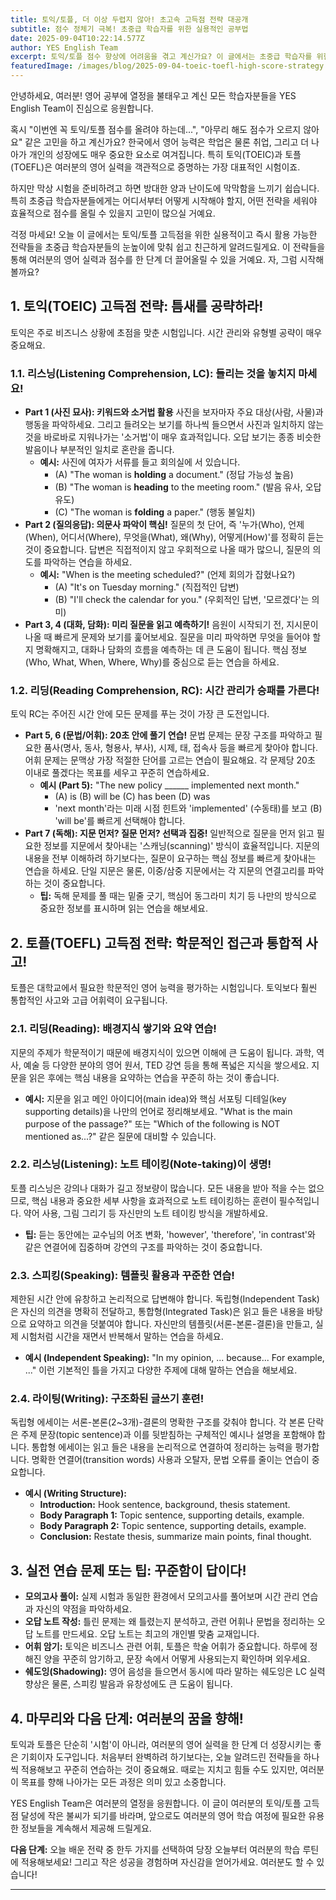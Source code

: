 ```yaml
---
title: 토익/토플, 더 이상 두렵지 않아! 초고속 고득점 전략 대공개
subtitle: 점수 정체기 극복! 초중급 학습자를 위한 실용적인 공부법
date: 2025-09-04T10:22:14.577Z
author: YES English Team
excerpt: 토익/토플 점수 향상에 어려움을 겪고 계신가요? 이 글에서는 초중급 학습자를 위한 실용적인 고득점 전략과 즉시 적용 가능한 팁들을 소개합니다. 여러분의 영어 목표 달성을 YES English Team이 응원합니다.
featuredImage: /images/blog/2025-09-04-toeic-toefl-high-score-strategy.webp
---
```


안녕하세요, 여러분! 영어 공부에 열정을 불태우고 계신 모든 학습자분들을 YES English Team이 진심으로 응원합니다.

혹시 "이번엔 꼭 토익/토플 점수를 올려야 하는데...", "아무리 해도 점수가 오르지 않아요" 같은 고민을 하고 계신가요? 한국에서 영어 능력은 학업은 물론 취업, 그리고 더 나아가 개인의 성장에도 매우 중요한 요소로 여겨집니다. 특히 토익(TOEIC)과 토플(TOEFL)은 여러분의 영어 실력을 객관적으로 증명하는 가장 대표적인 시험이죠.

하지만 막상 시험을 준비하려고 하면 방대한 양과 난이도에 막막함을 느끼기 쉽습니다. 특히 초중급 학습자분들에게는 어디서부터 어떻게 시작해야 할지, 어떤 전략을 세워야 효율적으로 점수를 올릴 수 있을지 고민이 많으실 거예요.

걱정 마세요! 오늘 이 글에서는 토익/토플 고득점을 위한 실용적이고 즉시 활용 가능한 전략들을 초중급 학습자분들의 눈높이에 맞춰 쉽고 친근하게 알려드릴게요. 이 전략들을 통해 여러분의 영어 실력과 점수를 한 단계 더 끌어올릴 수 있을 거예요. 자, 그럼 시작해 볼까요?

## 1. 토익(TOEIC) 고득점 전략: 틈새를 공략하라!

토익은 주로 비즈니스 상황에 초점을 맞춘 시험입니다. 시간 관리와 유형별 공략이 매우 중요해요.

### 1.1. 리스닝(Listening Comprehension, LC): 들리는 것을 놓치지 마세요!

*   **Part 1 (사진 묘사): 키워드와 소거법 활용**
    사진을 보자마자 주요 대상(사람, 사물)과 행동을 파악하세요. 그리고 들려오는 보기를 하나씩 들으면서 사진과 일치하지 않는 것을 바로바로 지워나가는 '소거법'이 매우 효과적입니다. 오답 보기는 종종 비슷한 발음이나 부분적인 일치로 혼란을 줍니다.
    *   **예시:** 사진에 여자가 서류를 들고 회의실에 서 있습니다.
        *   (A) "The woman is **holding** a document." (정답 가능성 높음)
        *   (B) "The woman is **heading** to the meeting room." (발음 유사, 오답 유도)
        *   (C) "The woman is **folding** a paper." (행동 불일치)
*   **Part 2 (질의응답): 의문사 파악이 핵심!**
    질문의 첫 단어, 즉 '누가(Who), 언제(When), 어디서(Where), 무엇을(What), 왜(Why), 어떻게(How)'를 정확히 듣는 것이 중요합니다. 답변은 직접적이지 않고 우회적으로 나올 때가 많으니, 질문의 의도를 파악하는 연습을 하세요.
    *   **예시:** "When is the meeting scheduled?" (언제 회의가 잡혔나요?)
        *   (A) "It's on Tuesday morning." (직접적인 답변)
        *   (B) "I'll check the calendar for you." (우회적인 답변, '모르겠다'는 의미)
*   **Part 3, 4 (대화, 담화): 미리 질문을 읽고 예측하기!**
    음원이 시작되기 전, 지시문이 나올 때 빠르게 문제와 보기를 훑어보세요. 질문을 미리 파악하면 무엇을 들어야 할지 명확해지고, 대화나 담화의 흐름을 예측하는 데 큰 도움이 됩니다. 핵심 정보(Who, What, When, Where, Why)를 중심으로 듣는 연습을 하세요.

### 1.2. 리딩(Reading Comprehension, RC): 시간 관리가 승패를 가른다!

토익 RC는 주어진 시간 안에 모든 문제를 푸는 것이 가장 큰 도전입니다.

*   **Part 5, 6 (문법/어휘): 20초 안에 풀기 연습!**
    문법 문제는 문장 구조를 파악하고 필요한 품사(명사, 동사, 형용사, 부사), 시제, 태, 접속사 등을 빠르게 찾아야 합니다. 어휘 문제는 문맥상 가장 적절한 단어를 고르는 연습이 필요해요. 각 문제당 20초 이내로 풀겠다는 목표를 세우고 꾸준히 연습하세요.
    *   **예시 (Part 5):** "The new policy ______ implemented next month."
        *   (A) is (B) will be (C) has been (D) was
        *   'next month'라는 미래 시점 힌트와 'implemented' (수동태)를 보고 (B) 'will be'를 빠르게 선택해야 합니다.
*   **Part 7 (독해): 지문 먼저? 질문 먼저? 선택과 집중!**
    일반적으로 질문을 먼저 읽고 필요한 정보를 지문에서 찾아내는 '스캐닝(scanning)' 방식이 효율적입니다. 지문의 내용을 전부 이해하려 하기보다는, 질문이 요구하는 핵심 정보를 빠르게 찾아내는 연습을 하세요. 단일 지문은 물론, 이중/삼중 지문에서는 각 지문의 연결고리를 파악하는 것이 중요합니다.
    *   **팁:** 독해 문제를 풀 때는 밑줄 긋기, 핵심어 동그라미 치기 등 나만의 방식으로 중요한 정보를 표시하며 읽는 연습을 해보세요.

## 2. 토플(TOEFL) 고득점 전략: 학문적인 접근과 통합적 사고!

토플은 대학교에서 필요한 학문적인 영어 능력을 평가하는 시험입니다. 토익보다 훨씬 통합적인 사고와 고급 어휘력이 요구됩니다.

### 2.1. 리딩(Reading): 배경지식 쌓기와 요약 연습!

지문의 주제가 학문적이기 때문에 배경지식이 있으면 이해에 큰 도움이 됩니다. 과학, 역사, 예술 등 다양한 분야의 영어 원서, TED 강연 등을 통해 폭넓은 지식을 쌓으세요. 지문을 읽은 후에는 핵심 내용을 요약하는 연습을 꾸준히 하는 것이 좋습니다.

*   **예시:** 지문을 읽고 메인 아이디어(main idea)와 핵심 서포팅 디테일(key supporting details)을 나만의 언어로 정리해보세요.
    "What is the main purpose of the passage?" 또는 "Which of the following is NOT mentioned as...?" 같은 질문에 대비할 수 있습니다.

### 2.2. 리스닝(Listening): 노트 테이킹(Note-taking)이 생명!

토플 리스닝은 강의나 대화가 길고 정보량이 많습니다. 모든 내용을 받아 적을 수는 없으므로, 핵심 내용과 중요한 세부 사항을 효과적으로 노트 테이킹하는 훈련이 필수적입니다. 약어 사용, 그림 그리기 등 자신만의 노트 테이킹 방식을 개발하세요.

*   **팁:** 듣는 동안에는 교수님의 어조 변화, 'however', 'therefore', 'in contrast'와 같은 연결어에 집중하며 강연의 구조를 파악하는 것이 중요합니다.

### 2.3. 스피킹(Speaking): 템플릿 활용과 꾸준한 연습!

제한된 시간 안에 유창하고 논리적으로 답변해야 합니다. 독립형(Independent Task)은 자신의 의견을 명확히 전달하고, 통합형(Integrated Task)은 읽고 들은 내용을 바탕으로 요약하고 의견을 덧붙여야 합니다. 자신만의 템플릿(서론-본론-결론)을 만들고, 실제 시험처럼 시간을 재면서 반복해서 말하는 연습을 하세요.

*   **예시 (Independent Speaking):** "In my opinion, ... because... For example, ..."
    이런 기본적인 틀을 가지고 다양한 주제에 대해 말하는 연습을 해보세요.

### 2.4. 라이팅(Writing): 구조화된 글쓰기 훈련!

독립형 에세이는 서론-본론(2~3개)-결론의 명확한 구조를 갖춰야 합니다. 각 본론 단락은 주제 문장(topic sentence)과 이를 뒷받침하는 구체적인 예시나 설명을 포함해야 합니다. 통합형 에세이는 읽고 들은 내용을 논리적으로 연결하여 정리하는 능력을 평가합니다. 명확한 연결어(transition words) 사용과 오탈자, 문법 오류를 줄이는 연습이 중요합니다.

*   **예시 (Writing Structure):**
    *   **Introduction:** Hook sentence, background, thesis statement.
    *   **Body Paragraph 1:** Topic sentence, supporting details, example.
    *   **Body Paragraph 2:** Topic sentence, supporting details, example.
    *   **Conclusion:** Restate thesis, summarize main points, final thought.

## 3. 실전 연습 문제 또는 팁: 꾸준함이 답이다!

*   **모의고사 풀이:** 실제 시험과 동일한 환경에서 모의고사를 풀어보며 시간 관리 연습과 자신의 약점을 파악하세요.
*   **오답 노트 작성:** 틀린 문제는 왜 틀렸는지 분석하고, 관련 어휘나 문법을 정리하는 오답 노트를 만드세요. 오답 노트는 최고의 개인별 맞춤 교재입니다.
*   **어휘 암기:** 토익은 비즈니스 관련 어휘, 토플은 학술 어휘가 중요합니다. 하루에 정해진 양을 꾸준히 암기하고, 문장 속에서 어떻게 사용되는지 확인하며 외우세요.
*   **쉐도잉(Shadowing):** 영어 음성을 들으면서 동시에 따라 말하는 쉐도잉은 LC 실력 향상은 물론, 스피킹 발음과 유창성에도 큰 도움이 됩니다.

## 4. 마무리와 다음 단계: 여러분의 꿈을 향해!

토익과 토플은 단순히 '시험'이 아니라, 여러분의 영어 실력을 한 단계 더 성장시키는 좋은 기회이자 도구입니다. 처음부터 완벽하려 하기보다는, 오늘 알려드린 전략들을 하나씩 적용해보고 꾸준히 연습하는 것이 중요해요. 때로는 지치고 힘들 수도 있지만, 여러분이 목표를 향해 나아가는 모든 과정은 의미 있고 소중합니다.

YES English Team은 여러분의 열정을 응원합니다. 이 글이 여러분의 토익/토플 고득점 달성에 작은 불씨가 되기를 바라며, 앞으로도 여러분의 영어 학습 여정에 필요한 유용한 정보들을 계속해서 제공해 드릴게요.

**다음 단계:** 오늘 배운 전략 중 한두 가지를 선택하여 당장 오늘부터 여러분의 학습 루틴에 적용해보세요! 그리고 작은 성공을 경험하며 자신감을 얻어가세요. 여러분도 할 수 있습니다!

---